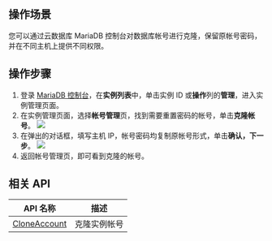 ## 操作场景
您可以通过云数据库 MariaDB 控制台对数据库帐号进行克隆，保留原帐号密码，并在不同主机上提供不同权限。

## 操作步骤
1. 登录 [MariaDB 控制台](https://console.cloud.tencent.com/mariadb)，在**实例列表**中，单击实例 ID 或**操作**列的**管理**，进入实例管理页面。
2. 在实例管理页面，选择**帐号管理**页，找到需要重置密码的帐号，单击**克隆帐号**。
![](https://qcloudimg.tencent-cloud.cn/raw/bf02f3c60c55a7b41a4dc994fc43ffa6.png)
3. 在弹出的对话框，填写主机 IP，帐号密码均复制原帐号形式，单击**确认，下一步**。
![](https://qcloudimg.tencent-cloud.cn/raw/48bce8ffc6fe66904813981bde84f128.png)
4. 返回帐号管理页，即可看到克隆的帐号。

## 相关 API

| API 名称                                                     | 描述         |
| ------------------------------------------------------------ | ------------ |
| [CloneAccount](https://cloud.tencent.com/document/product/237/20257) | 克隆实例帐号 |

